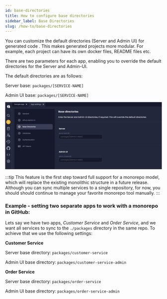 ```yaml
---
id: base-directories
title: How to configure base directories 
sidebar_label: Base Directories
slug: /how-to/base-directories 
---
```


You can customize the default directories (Server and Admin UI) for generated code . This makes generated projects more modular. For example, each project can have its own docker files, README files etc.

There are two parameters for each app, enabling you to override the default directories for the Server and Admin-UI. 

The default directories are as follows: 

Server base: `packages/[SERVICE-NAME]`

Admin UI base: `packages/[SERVICE-NAME]`



![](../how-to/assets/base-directories.png)

:::tip
This feature is the first step toward full support for a monorepo model, which will replace the existing monolithic structure in a future release.  Although you can sync multiple services to a single repository, for now, you should should continue to manage your favorite monorepo tool manually.
::: 



### Example - setting two separate apps to work with a monorepo in GitHub:

Lets say we have two apps, _Customer Service_ and _Order Service_, and we want all services to sync to the `./packages` directory in the same repo. To achieve that we use the following settings: 

**Customer Service**

Server base directory: `packages/customer-service`

Admin UI base directory: `packages/customer-service-admin`

**Order Service**

Server base directory: `packages/order-service`

Admin UI base directory: `packages/order-service-admin`